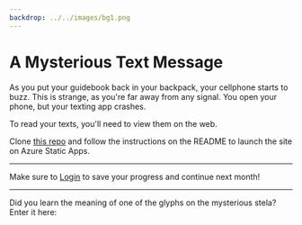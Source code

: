 ```yaml
---
backdrop: ../../images/bg1.png
---
```


# A Mysterious Text Message

As you put your guidebook back in your backpack, your cellphone starts to buzz. This is strange, as you're far away from any signal. You open your phone, but your texting app crashes.

To read your texts, you'll need to view them on the web.

Clone [this repo](https://github.com/MicrosoftDocs/Azure-Maya-Mystery-Challenge-1) and follow the instructions on the README to launch the site on Azure Static Apps.

<hr class="m-5"/>

Make sure to [Login](../login) to save your progress and continue next month!

<hr class="m-5"/>

Did you learn the meaning of one of the glyphs on the mysterious stela? Enter it here:

<Challenge1/>
